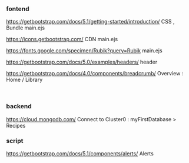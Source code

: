 ### fontend

https://getbootstrap.com/docs/5.1/getting-started/introduction/
CSS , Bundle
main.ejs

https://icons.getbootstrap.com/
CDN
main.ejs

https://fonts.google.com/specimen/Rubik?query=Rubik
main.ejs

https://getbootstrap.com/docs/5.0/examples/headers/
header

https://getbootstrap.com/docs/4.0/components/breadcrumb/
Overview : Home / Library

<br />


### backend

https://cloud.mongodb.com/
Connect to Cluster0 : myFirstDatabase > Recipes

### script

https://getbootstrap.com/docs/5.1/components/alerts/
Alerts